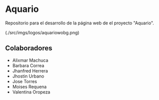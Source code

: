 # Aquario
Repositorio para el desarrollo de la página web de el proyecto "Aquario".

(./src/imgs/logos/aquariowobg.png)

## Colaboradores
- Alixmar Machuca
- Barbara Correa
- Jhanfred Herrera
- Jhostin Urbano
- Jose Torres
- Moises Requena
- Valentina Oropeza
